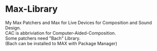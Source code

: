 # Max-Library
My Max Patchers and Max for Live Devices for Composition and Sound Design.  
CAC is abbriviation for Computer-Aided-Composition.  
Some patchers need "Bach" Library.  
(Bach can be installed to MAX with Package Manager)  
